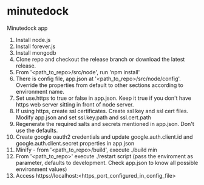 minutedock
==========

Minutedock app

1. Install node.js
2. Install forever.js
3. Install mongodb
4. Clone repo and checkout the release branch or download the latest release.
5. From '\<path_to_repo\>/src/node', run 'npm install'
6. There is config file, app.json at '\<path_to_repo\>/src/node/config'. Override the properties from default to other sections according to environment name.
7. Set use.https to true or false in app.json. Keep it true if you don't have https web server sitting in front of node server.
8. If using https, create ssl certificates. Create ssl key and ssl cert files. Modify app.json and set ssl.key.path and ssl.cert.path
9. Regenerate the required salts and secrets mentioned in app.json. Don't use the defaults.
10. Create google oauth2 credentials and update google.auth.client.id and google.auth.client.secret properties in app.json
11. Minify -  from '\<path_to_repo\>/build', execute ./build min
12. From '\<path_to_repo\>' execute ./restart script (pass the enviroment as parameter, defaults to development. Check app.json to know all possible environment values)
13. Access https://localhost:\<https_port_configured_in_config_file\>

